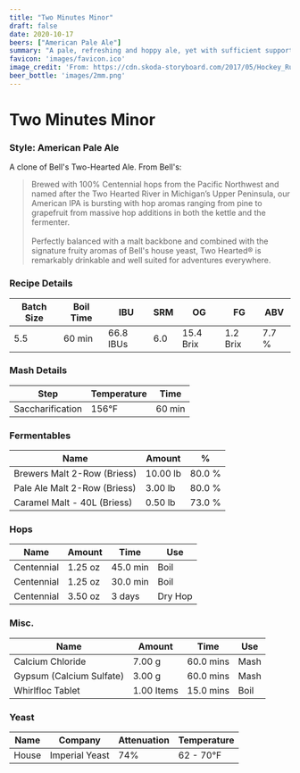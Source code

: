 ```yaml
---
title: "Two Minutes Minor"
draft: false
date: 2020-10-17
beers: ["American Pale Ale"]
summary: "A pale, refreshing and hoppy ale, yet with sufficient supporting malt to make the beer balanced and drinkable. The clean hop presence can reflect classic or modern American or New World hop varieties with a wide range of characteristics. An average-strength hop-forward pale American craft beer, generally balanced to be more accessible than modern American IPAs. History: A modern American craft beer era adaptation of English pale ale, reflecting indigenous ingredients (hops, malt, yeast, and water). Prior to the explosion in popularity of IPAs, was traditionally the most well-known and popular of American craft beers. Style Comparison: Typically lighter in color, cleaner in fermentation by-products, and having less caramel flavors than English counterparts. There can be some overlap in color between American pale ale and American amber ale. The American pale ale will generally be cleaner, have a less caramelly malt profile, less body, and often more finishing hops. Less bitterness in the balance and alcohol strength than an American IPA. More balanced and drinkable, and less intensely hop-focused and bitter than session-strength American IPAs (aka Session IPAs)."
favicon: 'images/favicon.ico'
image_credit: 'From: https://cdn.skoda-storyboard.com/2017/05/Hockey_Rules10_HOOKING-338x384.jpg'
beer_bottle: 'images/2mm.png'
---
```


# Two Minutes Minor
### Style: American Pale Ale
A clone of Bell's Two-Hearted Ale.  From Bell's:

>Brewed with 100% Centennial hops from the Pacific Northwest and named after the Two Hearted River in Michigan’s Upper Peninsula, our American IPA is bursting with hop aromas ranging from pine to grapefruit from massive hop additions in both the kettle and the fermenter. <br/><br/>
>Perfectly balanced with a malt backbone and combined with the signature fruity aromas of Bell's house yeast, Two Hearted® is remarkably drinkable and well suited for adventures everywhere.
### Recipe Details
|**Batch Size**|**Boil Time**|**IBU**|**SRM**|**OG**|**FG**|**ABV**|
|--|--|--|--|--|--|--|
|5.5|60 min|66.8 IBUs|6.0|15.4 Brix|1.2 Brix|7.7 %|

### Mash Details
|**Step**|**Temperature**|**Time**|
|--|--|--|
|Saccharification|156&deg;F|60 min|

### Fermentables
|**Name**|**Amount**|**%**|
|--|--|--|
|Brewers Malt 2-Row (Briess)|10.00 lb|80.0 %|
|Pale Ale Malt 2-Row (Briess)|3.00 lb|80.0 %|
|Caramel Malt - 40L (Briess)|0.50 lb|73.0 %|

### Hops
|**Name**|**Amount**|**Time**|**Use**|
|--|--|--|--|
|Centennial|1.25 oz|45.0 min|Boil|
|Centennial|1.25 oz|30.0 min|Boil|
|Centennial|3.50 oz|3 days|Dry Hop|

### Misc.
|**Name**|**Amount**|**Time**|**Use**|
|--|--|--|--|
|Calcium Chloride|7.00 g|60.0 mins|Mash|
|Gypsum (Calcium Sulfate)|3.00 g|60.0 mins|Mash|
|Whirlfloc Tablet|1.00 Items|15.0 mins|Boil|

### Yeast
|**Name**|**Company**|**Attenuation**|**Temperature**|
|--|--|--|--|
|House|Imperial Yeast|74%|62 - 70&deg;F|
